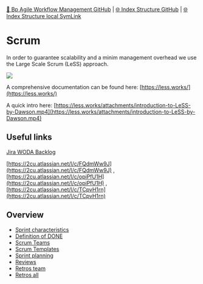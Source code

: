[📁 Bp Agile Workflow Management GitHub](/cerulean-circle-unlimited-2cu/governance/eam/business-processes/bp-agile-workflow-management.md) | [🌐 Index Structure GitHub](/cerulean-circle-unlimited-2cu/governance/eam/business-processes/bp-agile-workflow-management/scrum.entry.md) | [🌐 Index Structure local SymLink](./scrum.entry.entry.md)

# Scrum

In order to guarantee scalability and a minim management overhead we use the Large Scale Scrum (LeSS) approach.

![](./attachments/image-20200513-141742.png)

  
A comprehensive documentation can be found here: [https://less.works/](https://less.works/)

A quick intro here: [https://less.works/attachments/introduction-to-LeSS-by-Dawson.mp4](https://less.works/attachments/introduction-to-LeSS-by-Dawson.mp4)

## Useful links

[Jira WODA Backlog](https://2cu.atlassian.net/secure/RapidBoard.jspa?rapidView=1&projectKey=WODA&view=planning&issueLimit=100&atlOrigin=eyJpIjoiMzM1OTRkOTdlYzEwNGQyNGFhNGI3YTEyYjE0ZjY4YzUiLCJwIjoiaiJ9)

[https://2cu.atlassian.net/l/c/FQdmWw9J](https://2cu.atlassian.net/l/c/FQdmWw9J) , [https://2cu.atlassian.net/l/c/opiPfU1H](https://2cu.atlassian.net/l/c/opiPfU1H) , [https://2cu.atlassian.net/l/c/TCpvH1rn](https://2cu.atlassian.net/l/c/TCpvH1rn)

## Overview

- [Sprint characteristics](../../../../../2cu.atlassian.net/wiki/spaces/CCU/pages/81133583/Sprint_characteristics.md)
- [Definition of DONE](../../../../../2cu.atlassian.net/wiki/spaces/CCU/pages/119111681/Definition_of_DONE.md)
- [Scrum Teams](../../../../../2cu.atlassian.net/wiki/spaces/CCU/pages/88211457/Scrum_Teams.md)
- [Scrum Templates](../../../../../2cu.atlassian.net/wiki/spaces/CCU/pages/105512982/Scrum_Templates.md)
- [Sprint planning](../../../../../2cu.atlassian.net/wiki/spaces/CCU/pages/88375379/Sprint_planning.md)
- [Reviews](../../../../../2cu.atlassian.net/wiki/spaces/CCU/pages/95060086/Reviews.md)
- [Retros team](../../../../../2cu.atlassian.net/wiki/spaces/CCU/pages/95158337/Retros_team.md)
- [Retros all](../../../../../2cu.atlassian.net/wiki/spaces/CCU/pages/95060101/Retros_all.md)
